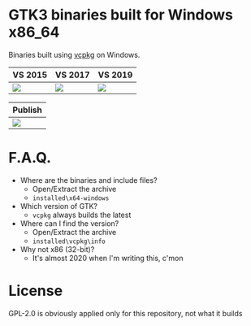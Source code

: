 # GTK3 binaries built for Windows x86_64

Binaries built using [vcpkg](https://github.com/microsoft/vcpkg) on Windows.

|VS 2015|VS 2017|VS 2019|
|------|------|------|
|![](https://dev.azure.com/yatima1460/GTK3-Windows-x64/_apis/build/status/yatima1460.GTK3-Windows-x64?branchName=master&jobName=GTK%20x86_64%20VS2015)|![](https://dev.azure.com/yatima1460/GTK3-Windows-x64/_apis/build/status/yatima1460.GTK3-Windows-x64?branchName=master&jobName=GTK%20x86_64%20VS2017)|![](https://dev.azure.com/yatima1460/GTK3-Windows-x64/_apis/build/status/yatima1460.GTK3-Windows-x64?branchName=master&jobName=GTK%20x86_64%20VS2019)|

|Publish|
|------|
|![](https://dev.azure.com/yatima1460/GTK3-Windows-x64/_apis/build/status/yatima1460.GTK3-Windows-x64?branchName=master&jobName=Publish)|


# F.A.Q.

- Where are the binaries and include files?
  - Open/Extract the archive
  - `installed\x64-windows`
- Which version of GTK? 
  - `vcpkg` always builds the latest
- Where can I find the version?
  - Open/Extract the archive
  - `installed\vcpkg\info`
- Why not x86 (32-bit)?
  - It's almost 2020 when I'm writing this, c'mon


# License

GPL-2.0 is obviously applied only for this repository, not what it builds
